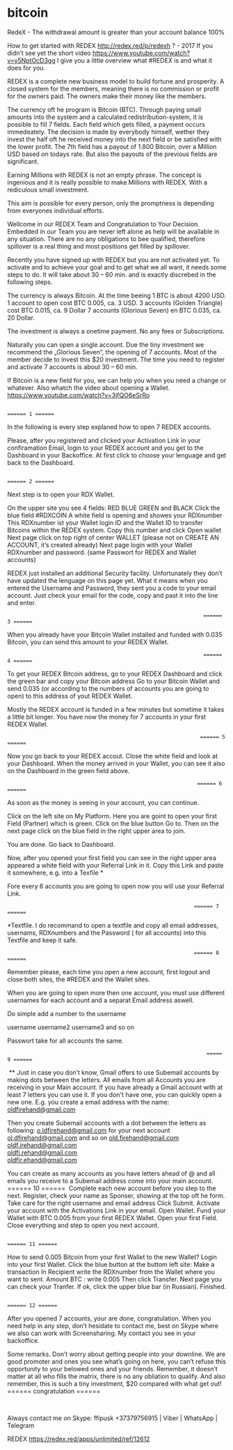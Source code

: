# bitcoin
RedeX - The withdrawal amount is greater than your account balance 100%
 
How to get started with REDEX http://redex.red/p/redexh ? - 2017
​
If you didn’t see yet the short video  https://www.youtube.com/watch?v=y5NptOcD3gg
I give you a little overview what #REDEX is and what it does for you.

REDEX is a complete new business model to build fortune and prosperity. A closed system for the members, meaning there is no commission or profit for the owners paid. The owners make their money like the members.

The currency oft he program is Bitcoin (BTC). Through paying small amounts into the system and a calculated redistribution-system, it is possible to fill 7 fields. Each field which gets filled, a payment occurs immedeately. The decision is made by everybody himself, wether they invest the half oft he received money into the next field or be satisfied with the lower profit. The 7th field has a payout of 1.800 Bitcoin, over a Million USD based on todays rate. But also the payouts of the previous fields are significant.

Earning Millions with REDEX is not an empty phrase. The concept is ingenious and it is really possible to make Millions with REDEX. With a rediculous small investment.

This aim is possible for every person, only the promptness is depending from everyones individual efforts.

 
​Wellcome in our REDEX Team and
Congratulation to Your Decision.
​
Embedded in our Team you are never left alone as help will be available in any situation. There are no any obligations to bee qualified, therefore spillover is a real thing and most positions get filled by spillover.

​Recently you have signed up with REDEX but you are not activated yet. To activate and to achieve your goal and to get what we all want, it needs some steps to do. It will take about 30 – 60 min. and is exactly discrebed in the following steps.

The currency is always Bitcoin. At the time beeing 1 BTC is about 4200 USD.
1 account to open cost BTC 0.005, ca. 3 USD.
3 accounts (Golden Triangle) cost BTC 0.015, ca. 9 Dollar
7 accounts (Glorious Seven)  en BTC 0.035, ca. 20 Dollar.

The investment is always a onetime payment. No any fees or Subscriptions.

Naturally you can open a single account. Due the tiny investment we recommend the „Glorious Seven“, the opening of 7 accounts. Most of the member decide to invest this $20 investment. The time you need to register and activate 7 accounts is about 30 – 60 min.

If Bitcoin is a new field for you, we can help you when you need a change or whatever.
Also whatch the video about opening a Wallet. https://www.youtube.com/watch?v=3jfQO6eSrRo

                                                                     ====== 1 ======

In the following is every step explaned how to open 7 REDEX accounts.

Please, after you registered and clicked your Activation Link in your confiramation Email, login to your REDEX account and you get to the Dashboard in your Backoffice.
At first click to choose your lenguage and get back to the Dashboard.

                                                                     ====== 2 ======

Next step is to open your RDX Wallet.

On the upper site you see 4 fields: RED BLUE GREEN and BLACK
Click the blue field  #RDXCOIN
A white field is opening and showes your RDXnumber
This RDXnumber ist your Wallet login ID and the Wallet ID to transfer Bitcoins within the REDEX system.
Copy this number and click Open wallet
Next page click on top right of center  WALLET   (please not on CREATE  AN ACCOUNT, it’s created already)
Next page login with your Wallet RDXnumber and password.
(same Passwort for REDEX and Wallet accounts)

REDEX just installed an additional Security facility. Unfortunately they don’t have updated the lenguage on this page yet. What it means when you entered the Username and Password, they sent you a code to your email account. Just check your email for the code, copy and past it into the line and enter.

                                                                   ====== 3 ======

When you already have your Bitcoin Wallet installed and funded with 0.035 Bitcoin, you can send this amount to your REDEX Wallet.

                                                                   ====== 4 ======

To get your REDEX Bitcoin address, go to your REDEX Dashboard and click the green bar and copy your Bitcoin address
Go to your Bitcoin Wallet and send 0.035 (or according to the numbers of accounts you are going to open) to this address of yout REDEX Wallet.

Mostly the REDEX account is funded in a few minutes but sometime it takes a little bit longer.
You have now the money for 7 accounts in your first REDEX Wallet.

                                                                  ====== 5 ======

Now you go back to your REDEX accout.
Close the white field and look at your Dashboard.
When the money arrived in your Wallet, you can see it also on the Dashboard in the green field above.

                                                                 ====== 6 ======

As soon as the money is seeing in your account, you can continue.

Click on the left site on My Platform.
Here you are goint to open your first Field (Partner) which is green.
Click on the blue button Go to. Then on the next page click on the blue field in the right upper area to join.

You are done. Go back to Dashboard.

Now, after you opened your first field you can see in the right upper area appeared a white field with your Referral Link in it. Copy this Link and paste it somewhere, e.g. into a Texfile *

Fore every 6 accounts you are going to open now you will use your Referral Link.

                                                                ====== 7 ======

*Textfile. I do recommand to open a textfile and copy all email addresses, usernams, RDXnumbers and the Password ( for all accounts) into this Textfile and keep it safe.

                                                                ====== 8 ======

Remember please, each time you open a new account, first logout  and close both sites, the #REDEX and the Wallet sites.

When you are going to open more then one account, you must use different usernames for each account and a separat Email address aswell.

Do simple add a number to the username

username
username2
username3
and so on

Passwort take for all accounts the same.

                                                                    ===== 9 ======
​
** Just in case you don’t know, Gmail offers to use Subemail accounts by making dots between the letters. All emails from all Accounts you are receiving in your Main account.
If you have already a Gmail account with at least 7 letters you can use it. If you don't have one, you can quickly open a new one.
​E.g. you create a email address with the name: oldfirehand@gmail.com

​Then you create Subemail accounts with a dot between the letters as following:
o.ldfirehand@gmail.com          for your next account
ol.dfirehand@gmail.com         and so on
old.firehand@gmail.com          
oldf.irehand@gmail.com         
oldfi.rehand@gmail.com         
oldfir.ehand@gmail.com         

You can create as many accounts as you have letters ahead of @ and all emails you receive to a Subemail address come into your main account.
​
                                                                     ====== 10 ======
​
Complete each new account before you step to the next.
Register, check your name as Sponser, showing at the top oft he form.
Take care for the right username and email address
Click Submit.
Activate your account with the Activations Link in your email.
Open Wallet.
Fund your Wallet with BTC 0.005 from your first REDEX Wallet.
Open your first Field.
Close everything and step to open you next account.

                                                                       ====== 11 ======

How to send 0.005 Bitcoin from your first Wallet to the new Wallet?
Login into your first Wallet.
Click the blue button at the buttom left site: Make a transaction
In Recipient write the RDXnumber from the Wallet where you want to sent.
Amount BTC : write 0.005
Then click Transfer.
Next page you can check your Tranfer.
If ok, click the upper blue bar (in Russian).
Finished.

                                                                         ====== 12 ======

After you opened 7 accounts, your are done, congratulation.
When you need help in any step, don’t hesidate to contact me, best on Skype where we also can work with Screensharing. My contact you see in your backoffice.
 
Some remarks.
Don’t worry about getting people into your downline. We are good promoter and ones you see what’s going on here, you can’t refuse this opportunity to your belowed ones and your friends.
Remember, it doesn’t matter at all who fills the matrix, there is no any obliation to qualify. And also remember, this is such a tiny investment, $20 compared with what get out!
​
                                                               ====== congratulation ======
 
​
 
Always contact me on Skype: ffipusk +37379756915 | Viber | WhatsApp | Telegram
 
REDEX https://redex.red/apps/unlimited/ref/12612

